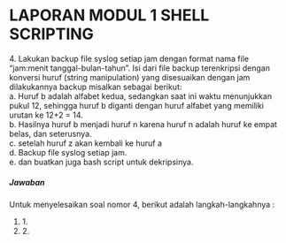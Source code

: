 <h1>LAPORAN MODUL 1 SHELL SCRIPTING</h1>

<p> 4. Lakukan backup file syslog setiap jam dengan format nama file “jam:menit tanggal-bulan-tahun”. Isi dari file backup terenkripsi dengan konversi huruf (string manipulation) yang disesuaikan dengan jam dilakukannya backup misalkan sebagai berikut:<br>
a. Huruf b adalah alfabet kedua, sedangkan saat ini waktu menunjukkan pukul 12, sehingga huruf b diganti dengan huruf alfabet yang      
   memiliki urutan ke 12+2 = 14.<br>
b. Hasilnya huruf b menjadi huruf n karena huruf n adalah huruf ke empat belas, dan seterusnya.<br>
c. setelah huruf z akan kembali ke huruf a<br>
d. Backup file syslog setiap jam.<br>
e. dan buatkan juga bash script untuk dekripsinya.</p>

<h5>Jawaban</h5>
<p>Untuk menyelesaikan soal nomor 4, berikut adalah langkah-langkahnya :<br>
<ol><li>1.</li>
    <li>2. </li>
</ol></p>
